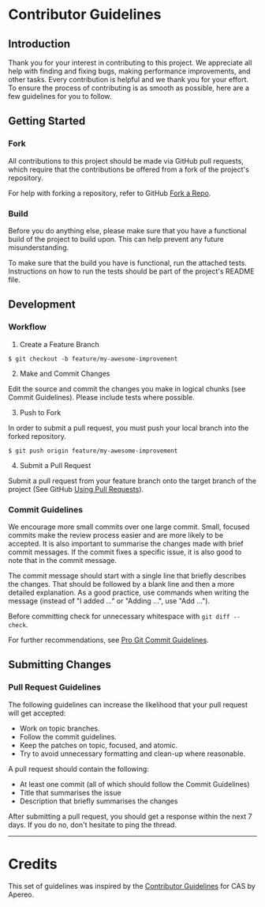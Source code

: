 # Contributor Guidelines

## Introduction

Thank you for your interest in contributing to this project. We appreciate all help with finding and fixing bugs, making performance improvements, and other tasks. Every contribution is helpful and we thank you for your effort. To ensure the process of contributing is as smooth as possible, here are a few guidelines for you to follow.

## Getting Started

### Fork

All contributions to this project should be made via GitHub pull requests, which require that the contributions be offered from a fork of the project's repository.

For help with forking a repository, refer to GitHub [Fork a Repo](https://help.github.com/articles/fork-a-repo/ "Fork a Repo").

### Build

Before you do anything else, please make sure that you have a functional build of the project to build upon. This can help prevent any future misunderstanding.

To make sure that the build you have is functional, run the attached tests. Instructions on how to run the tests should be part of the project's README file.

## Development

### Workflow

1. Create a Feature Branch

```
$ git checkout -b feature/my-awesome-improvement
```

2. Make and Commit Changes

Edit the source and commit the changes you make in logical chunks (see Commit Guidelines). Please include tests where possible.

3. Push to Fork

In order to submit a pull request, you must push your local branch into the forked repository.

```
$ git push origin feature/my-awesome-improvement
```

4. Submit a Pull Request

Submit a pull request from your feature branch onto the target branch of the project (See GitHub [Using Pull Requests](https://help.github.com/articles/about-pull-requests/ "Using Pull Requests")).

### Commit Guidelines

We encourage more small commits over one large commit. Small, focused commits make the review process easier and are more likely to be accepted. It is also important to summarise the changes made with brief commit messages. If the commit fixes a specific issue, it is also good to note that in the commit message.

The commit message should start with a single line that briefly describes the changes. That should be followed by a blank line and then a more detailed explanation. As a good practice, use commands when writing the message (instead of "I added ..." or "Adding ...", use "Add ...").

Before committing check for unnecessary whitespace with `git diff --check`.

For further recommendations, see [Pro Git Commit Guidelines](https://git-scm.com/book/en/v2/Distributed-Git-Contributing-to-a-Project#Commit-Guidelines "Pro Git Commit Guidelines").

## Submitting Changes

### Pull Request Guidelines

The following guidelines can increase the likelihood that your pull request will get accepted:

* Work on topic branches.
* Follow the commit guidelines.
* Keep the patches on topic, focused, and atomic.
* Try to avoid unnecessary formatting and clean-up where reasonable.

A pull request should contain the following:

* At least one commit (all of which should follow the Commit Guidelines)
* Title that summarises the issue
* Description that briefly summarises the changes

After submitting a pull request, you should get a response within the next 7 days. If you do no, don't hesitate to ping the thread.

***
# Credits
This set of guidelines was inspired by the [Contributor Guidelines](https://apereo.github.io/cas/developer/Contributor-Guidelines.html) for CAS by Apereo.